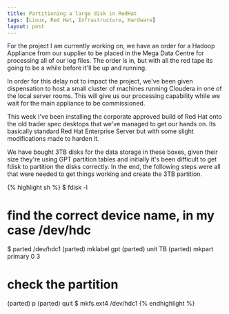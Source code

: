 ```yaml
---
title: Partitioning a large disk in RedHat
tags: [Linux, Red Hat, Infrastructure, Hardware]
layout: post
---
```


For the project I am currently working on, we have an order for a Hadoop Appliance from our supplier to be placed in
the Mega Data Centre for processing all of our log files. The order is in, but with all the red tape its going to be
a while before it'll be up and running.

In order for this delay not to impact the project, we've been given dispensation to host a small cluster of machines
running Cloudera in one of the local server rooms. This will give us our processing capability while we wait for the
main appliance to be commissioned.

This week I've been installing the corporate approved build of Red Hat onto the old trader spec desktops that we've
managed to get our hands on. Its basically standard Red Hat Enterprise Server but with some slight modifications made
to harden it.

We have bought 3TB disks for the data storage in these boxes, given their size they're using GPT partition tables and
initially it's been difficult to get fdisk to partition the disks correctly. In the end,
the following steps were all that were needed to get things working and create the 3TB partition.

{% highlight sh  %}
\$ fdisk -l

# find the correct device name, in my case /dev/hdc

\$ parted /dev/hdc1
(parted) mklabel gpt
(parted) unit TB
(parted) mkpart primary 0 3

# check the partition

(parted) p
(parted) quit
\$ mkfs.ext4 /dev/hdc1
{% endhighlight %}

